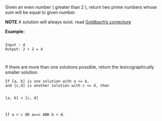 <div class="markdown-content" id="problem-content">
<p>Given an even number ( greater than 2 ), return two prime numbers whose sum will be equal to given number.</p>
<p><strong>NOTE</strong> A solution will always exist. read <a href="https://en.wikipedia.org/wiki/Goldbach%27s_conjecture">Goldbach’s  conjecture</a></p>
<p><strong>Example:</strong></p>
<div class="highlighter-rouge"><pre class="highlight"><code>
Input : 4
Output: 2 + 2 = 4

</code></pre>
</div>
<p>If there are more than one solutions possible, return the lexicographically smaller solution.</p>
<div class="highlighter-rouge"><pre class="highlight"><code>If [a, b] is one solution with a &lt;= b,
and [c,d] is another solution with c &lt;= d, then

[a, b] &lt; [c, d] 

If a &lt; c OR a==c AND b &lt; d. 
</code></pre>
</div>

</div>